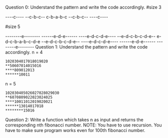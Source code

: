 Question 0: Understand the pattern and write the code accordingly.
#size 3

----c----
--c-b-c--
c-b-a-b-c
--c-b-c--
----c----

#size 5

--------e--------
------e-d-e------
----e-d-c-d-e----
--e-d-c-b-c-d-e--
e-d-c-b-a-b-c-d-e
--e-d-c-b-c-d-e--
----e-d-c-d-e----
------e-d-e------
--------e--------
Question 1: Understand the pattern and write the code accordingly.
n = 4

    1020304017018019020
    **50607014015016
    ****809012013
    ******10011

n = 5

    102030405026027028029030
    **6070809022023024025
    ****10011012019020021
    ******13014017018
    ********15016
Question 2: Write a function which takes n as input and returns the corresponding nth fibonacci number.
NOTE: You have to use recursion.
      You have to make sure program works even for 100th fibonacci number.
